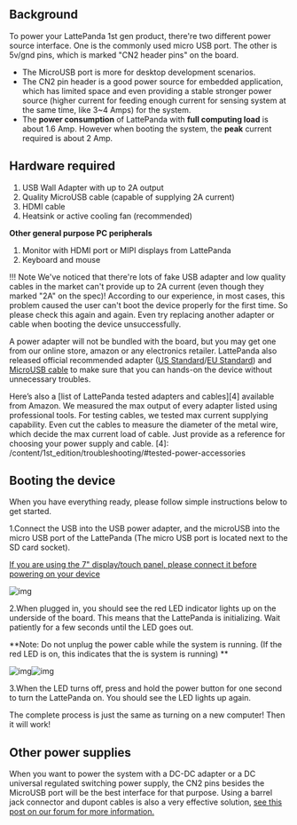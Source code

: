 ## Background

To power your LattePanda 1st gen product, there're two different power source interface. One is the commonly used micro USB port. The other is 5v/gnd pins, which is marked "CN2 header pins" on the board. 

* The MicroUSB port is more for desktop development scenarios. 
* The CN2 pin header is a good power source for embedded application, which has limited space and even providing a stable stronger power source (higher current for feeding enough current for sensing system at the same time, like 3~4 Amps) for the system.
* The **power consumption** of LattePanda with **full computing load** is about 1.6 Amp. However when booting the system, the **peak** current required is about 2 Amp.

## Hardware required

1. USB Wall Adapter with up to 2A output
2. Quality MicroUSB cable (capable of supplying 2A current)
3. HDMI cable
4. Heatsink or active cooling fan (recommended)

**Other general purpose PC peripherals**

1. Monitor with HDMI port or MIPI displays from LattePanda
2. Keyboard and mouse 


!!! Note
    We've noticed that there're lots of fake USB adapter and low quality cables in the market can't provide up to 2A current (even though they marked "2A" on the spec)! According to our experience, in most cases, this problem caused the user can't boot the device properly for the first time.
    So please check this again and again. Even try replacing another adapter or cable when booting the device unsuccessfully.

A power adapter will not be bundled with the board, but you may get one from our online store, amazon or any electronics retailer. LattePanda also released official recommended adapter ([US Standard][1]/[EU Standard][2]) and [MicroUSB cable][3] to make sure that you can hands-on the device without unnecessary troubles.

[1]: https://www.dfrobot.com/product-933.html
[2]: https://www.dfrobot.com/product-1504.html
[3]: https://www.dfrobot.com/product-1430.html

Here’s also a [list of LattePanda tested adapters and cables][4] available from Amazon. We measured the max output of every adapter listed using professional tools. For testing cables, we tested max current supplying capability. Even cut the cables to measure the diameter of the metal wire, which decide the max current load of cable. Just provide as a reference for choosing your power supply and cable.
[4]: /content/1st_edition/troubleshooting/#tested-power-accessories


## Booting the device

When you have everything ready, please follow simple instructions below to get started.

1.Connect the USB into the USB power adapter, and the microUSB into the micro USB port of the LattePanda (The micro USB port is located next to the SD card socket).

[If you are using the 7" display/touch panel, please connect it before powering on your device](http://docs.lattepanda.com/content/getStarted/screenAndTouchPanel/)

![img](http://www.lattepanda.com/wp-content/uploads/2016/05/plug-USB.jpg) 

2.When plugged in, you should see the red LED indicator lights up on the underside of the board. This means that the LattePanda is initializing. Wait patiently for a few seconds until the LED goes out.

**Note: Do not unplug the power cable while the system is running. (If the red LED is on, this indicates that the is system is running) **

![img](http://www.lattepanda.com/wp-content/uploads/2016/05/6W4A0109.jpg)![img](http://www.lattepanda.com/wp-content/uploads/2016/05/6W4A0106.jpg)

3.When the LED turns off, press and hold the power button for one second to turn the LattePanda on. You should see the LED lights up again.

The complete process is just the same as turning on a new computer! Then it will work!

## Other power supplies
When you want to power the system with a DC-DC adapter or a DC universal regulated switching power supply, the CN2 pins besides the MicroUSB port will be the best interface for that purpose. Using a barrel jack connector and dupont cables is also a very effective solution, [see this post on our forum for more information.](http://www.lattepanda.com/forum/viewtopic.php?f=10&t=797) 

